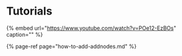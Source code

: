 # Tutorials

{% embed url="https://www.youtube.com/watch?v=POe12-EzBOs" caption="" %}

{% page-ref page="how-to-add-addnodes.md" %}



